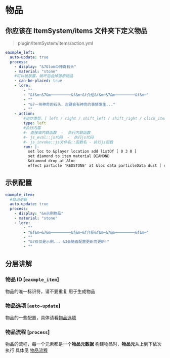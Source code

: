 # 物品

## 你应该在 ItemSystem/items 文件夹下定义物品

> plugin/ItemSystem/items/action.yml

```yaml
eaxmple_left:
  auto-update: true
  process:
    - display: "&7Glomの神奇石头"
    - material: "stone"
    #可以被放置，破坏后会掉落原物品
    - can-be-placed: true
    - lore:
        - ""
        - "&f&m─&7&m─────────&f&m─&f介绍&f&m─&7&m─────────&f&m─"
        - ""
        - "&7一块神奇的石头，左键会有神奇的事情发生..."
        - ""
    - action:
        #动作类型，[ left / right / shift_left / shift_right / click_item / attack / build / consume / swap_to_main_hand / swap_to_offhand / right_click_entity /  break_block /  drop /  pick_up / damage ] 可通过脚本拓展
        type: left
        #执行内容
        #- 直接填内联函数  -  执行内联函数
        #- js_eval::js代码  -  执行js代码
        #- js_invoke::js文件名::函数名 - 执行js函数
        run: |-
          set loc to &player location add listOf [ 0 3 0 ]
          set diamond to item material DIAMOND
          &diamond drop at &loc
          effect particle 'REDSTONE' at &loc data particleData dust [ color [ 255 0 255 ] in 10 ]
```

## 示例配置

```yaml
eaxmple_item:
  #自动更新
  auto-update: true
  process:
    - display: "&e示例物品"
    - material: "stone"
    - lore:
        - ""
        - "&f&m─&7&m─────────&f&m─&f介绍&f&m─&7&m─────────&f&m─"
        - ""
        - "&7仅仅是示例... &3会随着配置更新而更新!"
        - ""
```

## 分层讲解

### 物品 ID [`eaxmple_item`]

物品的唯一标识符，请不要重复
用于生成物品

### 物品选项 [`auto-update`]

物品的一些配置，具体请看[物品选项](https://blog.skillw.com/#sort=itemsystem&doc=%E7%89%A9%E5%93%81/Option.md)

### 物品流程 [`process`]

物品的流程，每一个元素都是一个**物品元数据**
构建物品时，**物品元**从上到下依次执行
具体见 [物品流程](https://blog.skillw.com/#sort=itemsystem&doc=%E7%89%A9%E5%93%81/Process.md)
